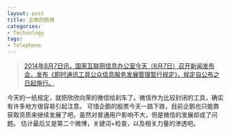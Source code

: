 ```yaml
---
layout: post
title: 企鹅的困境
categories:
- Technology
tags:
- Telephone
---
```


>[2014年8月7日讯，国家互联网信息办公室今天（8月7日）召开新闻发布会，发布《即时通讯工具公众信息服务发展管理暂行规定》，规定自公布之日起施行。](http://www.takefoto.cn/viewnews-127939.html)

今天的一纸规定，就把欣欣向荣的微信给刹车了。微信作为比较封闭的工具，确实有许多地方很容易引起注意。
可惜企鹅的股票今天一路下跌，目前企鹅也只能靠获取资质来继续发展了吧。虽然对普通用户影响不大，但是微信的发展却成了问题。
估计最后又是第二个微博，关键词+检查，以及相关力量的渗透吧。